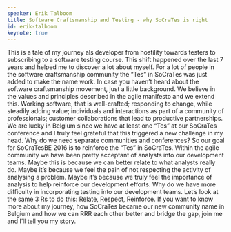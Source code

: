 ```yaml
---
speaker: Erik Talboom
title: Software Craftsmanship and Testing - why SoCraTes is right
id: erik-talboom
keynote: true
---
```

This is a tale of my journey als developer from hostility towards testers to subscribing to a software testing course. This shift happened over the last 7 years and helped me to discover a lot about myself. For a lot of people in the software craftsmanship community the “Tes” in SoCraTes was just added to make the name work. In case you haven’t heard about the software craftsmanship movement, just a little background. We believe in the values and principles described in the agile manifesto and we extend this. Working software, that is well-crafted; responding to change, while steadily adding value; individuals and interactions as part of a community of professionals; customer collaborations that lead to productive partnerships.
We are lucky in Belgium since we have at least one “Tes” at our SoCraTes conference and I truly feel grateful that this triggered a new challenge in my head. Why do we need separate communities and conferences? So our goal for SoCraTesBE 2016 is to reinforce the “Tes” in SoCraTes.
Within the agile community we have been pretty acceptant of analysts into our development teams. Maybe this is because we can better relate to what analysts really do. Maybe it’s because we feel the pain of not respecting the activity of analysing a problem. Maybe it’s because we truly feel the importance of analysis to help reinforce our development efforts.
Why do we have more difficulty in incorporating testing into our development teams. Let’s look at the same 3 Rs to do this: Relate, Respect, Reinforce.
If you want to know more about my journey, how SoCraTes became our new community name in Belgium and how we can RRR each other better and bridge the gap, join me and I’ll tell you my story.
